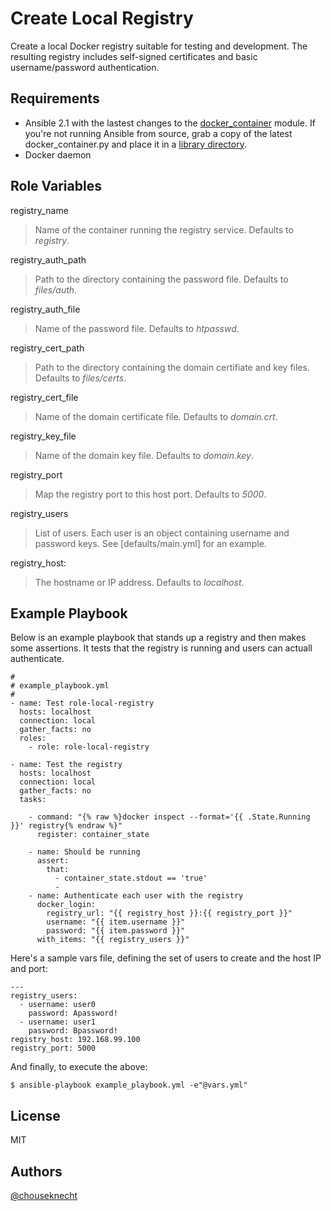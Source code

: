 Create Local Registry 
=====================

Create a local Docker registry suitable for testing and development. The resulting registry includes self-signed certificates and 
basic username/password authentication.

Requirements
------------

- Ansible 2.1 with the lastest changes to the [docker_container](https://github.com/ansible/ansible-modules-core/blob/devel/cloud/docker/docker_container.py) module. 
  If you're not running Ansible from source, grab a copy of the latest docker_container.py and place it in a [library directory](http://docs.ansible.com/ansible/intro_configuration.html#library).
- Docker daemon

Role Variables
--------------
registry_name
> Name of the container running the registry service. Defaults to *registry*.

registry_auth_path
> Path to the directory containing the password file. Defaults to *files/auth*. 

registry_auth_file
> Name of the password file. Defaults to *htpasswd*.

registry_cert_path
> Path to the directory containing the domain certifiate and key files. Defaults to *files/certs*. 

registry_cert_file
> Name of the domain certificate file. Defaults to *domain.crt*.

registry_key_file
> Name of the domain key file. Defaults to *domain.key*.

registry_port
> Map the registry port to this host port. Defaults to *5000*.

registry_users
> List of users. Each user is an object containing username and password keys. See [defaults/main.yml] for an example.

registry_host:
> The hostname or IP address. Defaults to *localhost*.

Example Playbook
----------------

Below is an example playbook that stands up a registry and then makes some assertions. It tests that the registry is running and users can actuall authenticate.

```
#
# example_playbook.yml
#
- name: Test role-local-registry 
  hosts: localhost
  connection: local
  gather_facts: no
  roles:
    - role: role-local-registry

- name: Test the registry
  hosts: localhost
  connection: local
  gather_facts: no
  tasks:

    - command: "{% raw %}docker inspect --format='{{ .State.Running }}' registry{% endraw %}"
      register: container_state

    - name: Should be running
      assert:
        that:
          - container_state.stdout == 'true' 
          - 
    - name: Authenticate each user with the registry
      docker_login:
        registry_url: "{{ registry_host }}:{{ registry_port }}"
        username: "{{ item.username }}"
        password: "{{ item.password }}"
      with_items: "{{ registry_users }}"
```

Here's a sample vars file, defining the set of users to create and the host IP and port:

```
---
registry_users:
  - username: user0
    password: Apassword! 
  - username: user1 
    password: Bpassword! 
registry_host: 192.168.99.100 
registry_port: 5000
```

And finally, to execute the above:

```
$ ansible-playbook example_playbook.yml -e"@vars.yml"
```

License
-------

MIT

Authors
-------

[@chouseknecht](https://github.com/chouseknecht)
